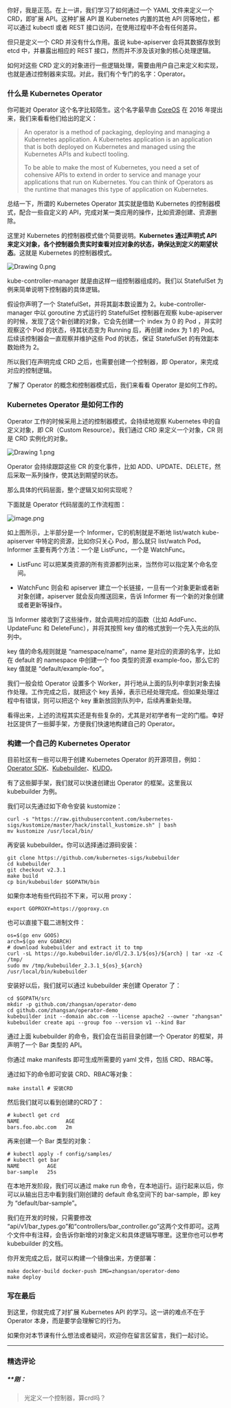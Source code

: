 <p data-nodeid="553" class="">你好，我是正范。在上一讲，我们学习了如何通过一个 YAML 文件来定义一个 CRD，即扩展 API。这种扩展 API 跟 Kubernetes 内置的其他 API 同等地位，都可以通过 kubectl 或者 REST 接口访问，在使用过程中不会有任何差异。</p>
<p data-nodeid="554">但只是定义一个 CRD 并没有什么作用。虽说 kube-apiserver 会将其数据存放到 etcd 中，并暴露出相应的 REST 接口，然而并不涉及该对象的核心处理逻辑。</p>
<p data-nodeid="555">如何对这些 CRD 定义的对象进行一些逻辑处理，需要由用户自己来定义和实现，也就是通过控制器来实现。对此，我们有个专门的名字：Operator。</p>
<h3 data-nodeid="556">什么是 Kubernetes Operator</h3>
<p data-nodeid="557">你可能对 Operator 这个名字比较陌生。这个名字最早由 <a href="https://coreos.com/operators/" data-nodeid="620">CoreOS</a> 在 2016 年提出来，我们来看看他们给出的定义：</p>
<blockquote data-nodeid="558">
<p data-nodeid="559">An operator is a method of packaging, deploying and managing a Kubernetes application. A Kubernetes application is an application that is both deployed on Kubernetes and managed using the Kubernetes APIs and kubectl tooling.</p>
<p data-nodeid="560">To be able to make the most of Kubernetes, you need a set of cohensive APIs to extend in order to service and manage your applications that run on Kubernetes. You can think of Operators as the runtime that manages this type of application on Kubernetes.</p>
</blockquote>
<p data-nodeid="561">总结一下，所谓的 Kubernetes Operator 其实就是借助 Kubernetes 的控制器模式，配合一些自定义的 API，完成对某一类应用的操作，比如资源创建、资源删除。</p>
<p data-nodeid="562">这里对 Kubernetes 的控制器模式做个简要说明。<strong data-nodeid="630">Kubernetes 通过声明式 API 来定义对象，各个控制器负责实时查看对应对象的状态，确保达到定义的期望状态</strong>。这就是 Kubernetes 的控制器模式。</p>
<p data-nodeid="563"><img src="https://s0.lgstatic.com/i/image/M00/74/A3/Ciqc1F_HAmyACHLHAAHSt7ZcZoY464.png" alt="Drawing 0.png" data-nodeid="633"></p>
<p data-nodeid="564">kube-controller-manager 就是由这样一组控制器组成的。我们以 StatefulSet 为例来简单说明下控制器的具体逻辑。</p>
<p data-nodeid="565">假设你声明了一个 StatefulSet，并将其副本数设置为 2。kube-controller-manager 中以 goroutine 方式运行的 StatefulSet 控制器在观察 kube-apiserver 的时候，发现了这个新创建的对象，它会先创建一个 index 为 0 的 Pod ，并实时观察这个 Pod 的状态，待其状态变为 Running 后，再创建 index 为 1 的 Pod。后续该控制器会一直观察并维护这些 Pod 的状态，保证 StatefulSet 的有效副本数始终为 2。</p>
<p data-nodeid="566">所以我们在声明完成 CRD 之后，也需要创建一个控制器，即 Operator，来完成对应的控制逻辑。</p>
<p data-nodeid="567">了解了 Operator 的概念和控制器模式后，我们来看看 Operator 是如何工作的。</p>
<h3 data-nodeid="568">Kubernetes Operator 是如何工作的</h3>
<p data-nodeid="569">Operator 工作的时候采用上述的控制器模式，会持续地观察 Kubernetes 中的自定义对象，即 CR（Custom Resource）。我们通过 CRD 来定义一个对象，CR 则是 CRD 实例化的对象。</p>
<p data-nodeid="570"><img src="https://s0.lgstatic.com/i/image/M00/74/A3/Ciqc1F_HAnWAZUN3AAGfGj4K8Gw651.png" alt="Drawing 1.png" data-nodeid="642"></p>
<p data-nodeid="571">Operator 会持续跟踪这些 CR 的变化事件，比如 ADD、UPDATE、DELETE，然后采取一系列操作，使其达到期望的状态。</p>
<p data-nodeid="572">那么具体的代码层面，整个逻辑又如何实现呢？</p>
<p data-nodeid="2643" class="">下面就是 Operator 代码层面的工作流程图：</p>








<p data-nodeid="574"><img src="https://s0.lgstatic.com/i/image/M00/74/ED/CgqCHl_HLoWAHjvEAAPol71Pgh8456.png" alt="image.png" data-nodeid="648"></p>
<p data-nodeid="7106" class="te-preview-highlight">如上图所示，上半部分是一个 Informer，它的机制就是不断地 list/watch kube-apiserver 中特定的资源，比如你只关心 Pod，那么就只 list/watch Pod。Informer 主要有两个方法：一个是 ListFunc，一个是 WatchFunc。</p>


<ul data-nodeid="6823">
<li data-nodeid="6824">
<p data-nodeid="6825" class="">ListFunc 可以把某类资源的所有资源都列出来，当然你可以指定某个命名空间。</p>
</li>
<li data-nodeid="6826">
<p data-nodeid="6827">WatchFunc 则会和 apiserver 建立一个长链接，一旦有一个对象更新或者新对象创建，apiserver 就会反向推送回来，告诉 Informer 有一个新的对象创建或者更新等操作。</p>
</li>
</ul>



<p data-nodeid="5701" class="">当 Informer 接收到了这些操作，就会调用对应的函数（比如 AddFunc、UpdateFunc 和 DeleteFunc），并将其按照 key 值的格式放到一个先入先出的队列中。</p>





<p data-nodeid="582">key 值的命名规则就是 “namespace/name”，name 是对应的资源的名字，比如在 default 的 namespace 中创建一个 foo 类型的资源 example-foo，那么它的 key 值就是 “default/example-foo”。</p>
<p data-nodeid="583">我们一般会给 Operator 设置多个 Worker，并行地从上面的队列中拿到对象去操作处理。工作完成之后，就把这个 key 丢掉，表示已经处理完成。但如果处理过程中有错误，则可以把这个 key 重新放回到队列中，后续再重新处理。</p>
<p data-nodeid="584">看得出来，上述的流程其实还是有些复杂的，尤其是对初学者有一定的门槛。幸好社区提供了一些脚手架，方便我们快速地构建自己的 Operator。</p>
<h3 data-nodeid="585">构建一个自己的 Kubernetes Operator</h3>
<p data-nodeid="586">目前社区有一些可以用于创建 Kubernetes Operator 的开源项目，例如：<a href="https://github.com/operator-framework/operator-sdk" data-nodeid="660">Operator SDK</a>、<a href="https://github.com/kubernetes-sigs/kubebuilder" data-nodeid="664">Kubebuilder</a>、<a href="https://github.com/kudobuilder/kudo" data-nodeid="668">KUDO</a>。</p>
<p data-nodeid="587">有了这些脚手架，我们就可以快速创建出 Operator 的框架。这里我以 kubebuilder 为例。</p>
<p data-nodeid="4311" class="">我们可以先通过如下命令安装 kustomize：</p>






<pre data-nodeid="589"><code>curl -s "https://raw.githubusercontent.com/kubernetes-sigs/kustomize/master/hack/install_kustomize.sh" | bash
mv kustomize /usr/local/bin/
</code></pre>
<p data-nodeid="590">再安装 kubebuilder。你可以选择通过源码安装：</p>
<pre class="lang-shell" data-nodeid="591"><code data-language="shell">git clone https://github.com/kubernetes-sigs/kubebuilder
cd kubebuilder
git checkout v2.3.1
make build
cp bin/kubebuilder $GOPATH/bin
</code></pre>
<p data-nodeid="592">如果你本地有些代码拉不下来，可以用 proxy：</p>
<pre class="lang-shell" data-nodeid="593"><code data-language="shell">export GOPROXY=https://goproxy.cn
</code></pre>
<p data-nodeid="594">也可以直接下载二进制文件：</p>
<pre class="lang-shell" data-nodeid="595"><code data-language="shell">os=$(go env GOOS)
arch=$(go env GOARCH)
<span class="hljs-meta">#</span><span class="bash"> download kubebuilder and extract it to tmp</span>
curl -sL https://go.kubebuilder.io/dl/2.3.1/${os}/${arch} | tar -xz -C /tmp/
sudo mv /tmp/kubebuilder_2.3.1_${os}_${arch} /usr/local/bin/kubebuilder
</code></pre>
<p data-nodeid="596">安装好以后，我们就可以通过 kubebuilder 来创建 Operator 了：</p>
<pre class="lang-shell" data-nodeid="597"><code data-language="shell">cd $GOPATH/src
mkdir -p github.com/zhangsan/operator-demo
cd github.com/zhangsan/operator-demo
kubebuilder init --domain abc.com --license apache2 --owner "zhangsan"
kubebuilder create api --group foo --version v1 --kind Bar
</code></pre>
<p data-nodeid="598">通过上面 kubebuilder 的命令，我们会在当前目录创建一个 Operator 的框架，并声明了一个 Bar 类型的 API。</p>
<p data-nodeid="599">你通过 make manifests 即可生成所需要的 yaml 文件，包括 CRD、RBAC等。</p>
<p data-nodeid="600">通过如下的命令即可安装 CRD、RBAC等对象：</p>
<pre class="lang-shell" data-nodeid="601"><code data-language="shell">make install # 安装CRD
</code></pre>
<p data-nodeid="602">然后我们就可以看到创建的CRD了：</p>
<pre class="lang-shell" data-nodeid="603"><code data-language="shell"><span class="hljs-meta">#</span><span class="bash"> kubectl get crd</span>
NAME               AGE
bars.foo.abc.com   2m
</code></pre>
<p data-nodeid="604">再来创建一个 Bar 类型的对象：</p>
<pre class="lang-shell" data-nodeid="605"><code data-language="shell"><span class="hljs-meta">#</span><span class="bash"> kubectl apply -f config/samples/</span>
<span class="hljs-meta">#</span><span class="bash"> kubectl get bar </span>
NAME         AGE
bar-sample   25s
</code></pre>
<p data-nodeid="606">在本地开发阶段，我们可以通过 make run 命令，在本地运行。运行起来以后，你可以从输出日志中看到我们刚创建的 default 命名空间下的 bar-sample，即 key 为 “default/bar-sample”。</p>
<p data-nodeid="607">我们在开发的时候，只需要修改 “api/v1/bar_types.go”和“controllers/bar_controller.go”这两个文件即可。这两个文件中有注释，会告诉你新增的对象定义和具体逻辑写哪里。这里你也可以参考 kubebuilder 的文档。</p>
<p data-nodeid="608">你开发完成之后，就可以构建一个镜像出来，方便部署：</p>
<pre class="lang-shell" data-nodeid="609"><code data-language="shell">make docker-build docker-push IMG=zhangsan/operator-demo
make deploy
</code></pre>
<h3 data-nodeid="610">写在最后</h3>
<p data-nodeid="611">到这里，你就完成了对扩展 Kubernetes API 的学习。这一讲的难点不在于 Operator 本身，而是要学会理解它的行为。</p>
<p data-nodeid="612" class="">如果你对本节课有什么想法或者疑问，欢迎你在留言区留言，我们一起讨论。</p>

---

### 精选评论

##### **刚：
> 光定义一个控制器，算crd吗？

